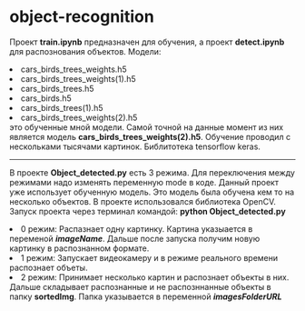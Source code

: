 # object-recognition

Проект <b>train.ipynb</b> предназначен для обучения, а проект <b>detect.ipynb</b> для распознования объектов.
Модели:
<ui>
<li>
cars_birds_trees_weights.h5
</li>
<li>
cars_birds_trees_weights(1).h5
</li>
<li>
cars_birds_trees.h5
</li>
<li>
cars_birds.h5
</li>
<li>
cars_birds_trees(1).h5
</li>
<li>
cars_birds_trees_weights(2).h5
</li>
<ui>
это обученные мной модели. Самой точной на данные момент из них является модель <b>cars_birds_trees_weights(2).h5</b>. Обучение проводил с нескольками тысячами картинок. Библитотека tensorflow keras. 

___

В проекте <b>Object_detected.py</b> есть 3 режима. Для переключения между режимами надо изменять переменную mode в коде. Данный проект уже использует обученную модель. Это модель была обучена кем то на несколько объектов. В проекте использовался библиотека OpenCV.
Запуск проекта через терминал командой: <b>python Object_detected.py</b>

<ui>
<li>
0 режим: Распазнает одну картинку. Картина указыается в переменой <b><i>imageName</i></b>. Дальше после запуска получим новую картинку в распознанном формате.
</li>
<li>
1 режим: Запускает видеокамеру и в режиме реального времени распознает объеты.
</li>
<li>
2 режим: Принимает несколько картин и распознает объекты в них. Дальше складывает распознанные и не распозннанные объекты в папку <b>sortedImg</b>. Папка указывается в переменной <b><i>imagesFolderURL</i></b>
</li>
</ui>



